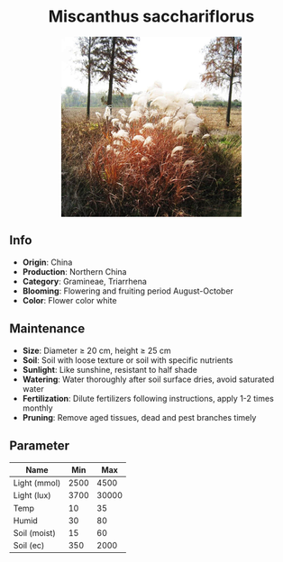<h1 align='center'>Miscanthus sacchariflorus</h1>
<p align="center">
    <img 
        align='center'
        width='320'
        src="../images/miscanthus sacchariflorus.png" 
        alt='Miscanthus sacchariflorus' />
</p>

## Info

 - **Origin**: China
 - **Production**: Northern China
 - **Category**: Gramineae, Triarrhena
 - **Blooming**: Flowering and fruiting period August-October
 - **Color**: Flower color white

## Maintenance

 - **Size**: Diameter ≥ 20 cm, height ≥ 25 cm
 - **Soil**: Soil with loose texture or soil with specific nutrients
 - **Sunlight**: Like sunshine, resistant to half shade
 - **Watering**: Water thoroughly after soil surface dries, avoid saturated water
 - **Fertilization**: Dilute fertilizers following instructions, apply 1-2 times monthly
 - **Pruning**: Remove aged tissues, dead and pest branches timely

## Parameter

| Name         | Min  | Max   |
|--------------|------|-------|
| Light (mmol) | 2500 | 4500  |
| Light (lux)  | 3700 | 30000 |
| Temp         | 10    | 35    |
| Humid        | 30   | 80    |
| Soil (moist) | 15   | 60    |
| Soil (ec)    | 350  | 2000  |
